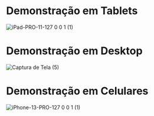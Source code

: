 # Demonstração em Tablets
![iPad-PRO-11-127 0 0 1 (1)](https://github.com/user-attachments/assets/19323411-3ef6-46cb-997a-c62bc5a58b22)

# Demonstração em Desktop
![Captura de Tela (5)](https://github.com/user-attachments/assets/46b6cd93-8f9e-4dac-827f-1a3456210db2)

# Demonstração em Celulares
![iPhone-13-PRO-127 0 0 1 (1)](https://github.com/user-attachments/assets/c957a769-4b89-4437-9e37-4b0522096e84)
